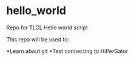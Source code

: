 # hello_world
Repo for TLCL Hello world script

This repo will be used to:

*Learn about git
*Test connecting to HiPerGator
